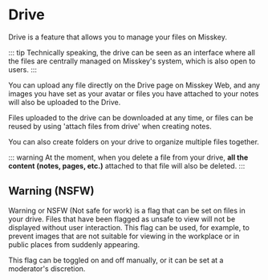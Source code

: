 # Drive

Drive is a feature that allows you to manage your files on Misskey.

::: tip
Technically speaking, the drive can be seen as an interface where all the files are centrally managed on Misskey's system, which is also open to users.
:::

You can upload any file directly on the Drive page on Misskey Web, and any images you have set as your avatar or files you have attached to your notes will also be uploaded to the Drive.

Files uploaded to the drive can be downloaded at any time, or files can be reused by using 'attach files from drive' when creating notes.

You can also create folders on your drive to organize multiple files together.

::: warning
At the moment, when you delete a file from your drive, **all the content (notes, pages, etc.)** attached to that file will also be deleted.
:::

## Warning (NSFW)

Warning or NSFW (Not safe for work) is a flag that can be set on files in your drive.
Files that have been flagged as unsafe to view will not be displayed without user interaction.
This flag can be used, for example, to prevent images that are not suitable for viewing in the workplace or in public places from suddenly appearing.

This flag can be toggled on and off manually, or it can be set at a moderator's discretion.
